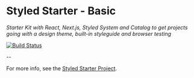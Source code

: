 # Styled Starter - Basic

*Starter Kit with React, Next.js, Styled System and Catalog to get projects going with a design theme, built-in styleguide and browser testing*

[![Build Status](https://travis-ci.org/johnpolacek/styled-starter-basic.svg?branch=master)](https://travis-ci.org/johnpolacek/styled-starter-basic)

--

For more info, see the [Styled Starter Project](https://johnpolacek.github.io/styled-starter/).